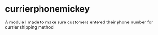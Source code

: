 # currierphonemickey

A module I made to make sure customers entered their phone number for currier shipping method